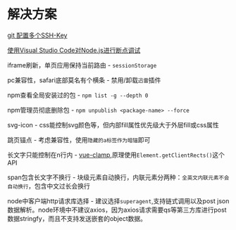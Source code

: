 # 解决方案

[git 配置多个SSH-Key](https://my.oschina.net/stefanzhlg/blog/529403)

[使用Visual Studio Code对Node.js进行断点调试](https://segmentfault.com/a/1190000009084576)

iframe刷新，单页应用保持当前路由 - `sessionStorage`

pc兼容性，safari底部莫名有个横条 - 禁用/卸载`迅雷`插件

npm查看全局安装过的包 - `npm list -g --depth 0`

npm管理员彻底删除包 - `npm unpublish <package-name> --force`

svg-icon - css能控制svg颜色等，但内部fill属性优先级大于外层fill或css属性

跳页锚点 - 考虑兼容性，使用`隐藏的a标签作为暗锚`即可

长文字只能控制在n行内 - [vue-clamp](https://github.com/Justineo/vue-clamp),原理使用`Element.getClientRects()`这个API

span包含长文字不换行 - 块级元素自动换行，内联元素分两种：`全英文内联元素不会自动换行`，包含中文过长会换行

node中客户端http请求库选择 - 建议选择`superagent`,支持链式调用以及post json数据解析。node环境中不建议axios，因为axios请求需要qs等第三方库进行post数据stringfy，而且不支持发送嵌套的object数据。